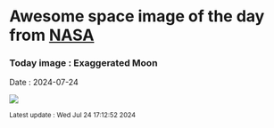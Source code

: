 
# Awesome space image of the day from [NASA](https://api.nasa.gov/)

### Today image : Exaggerated Moon
Date : 2024-07-24

![](https://apod.nasa.gov/apod/image/2407/ExaggeratedMoon_Ibatulin_960.jpg)

<small>Latest update : Wed Jul 24 17:12:52 2024</small>
        